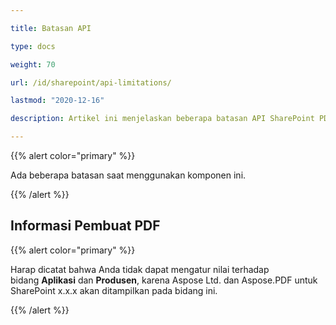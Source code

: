 ```yaml
---

title: Batasan API

type: docs

weight: 70

url: /id/sharepoint/api-limitations/

lastmod: "2020-12-16"

description: Artikel ini menjelaskan beberapa batasan API SharePoint PDF.

---
```




{{% alert color="primary" %}}



Ada beberapa batasan saat menggunakan komponen ini.



{{% /alert %}}

## Informasi Pembuat PDF



{{% alert color="primary" %}}



Harap dicatat bahwa Anda tidak dapat mengatur nilai terhadap bidang **Aplikasi** dan **Produsen**, karena Aspose Ltd. dan Aspose.PDF untuk SharePoint x.x.x akan ditampilkan pada bidang ini. 





{{% /alert %}}